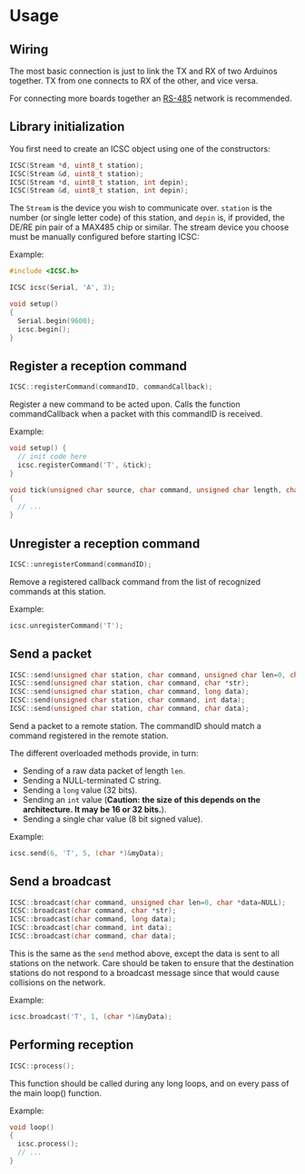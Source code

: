 Usage
=====

Wiring
------

The most basic connection is just to link the TX and RX of two Arduinos together. TX from one connects to RX of the other, and vice versa.

For connecting more boards together an [RS-485](RS485.md) network is recommended.

Library initialization
----------------------

You first need to create an ICSC object using one of the constructors:

```C++
ICSC(Stream *d, uint8_t station);
ICSC(Stream &d, uint8_t station);
ICSC(Stream *d, uint8_t station, int depin);
ICSC(Stream &d, uint8_t station, int depin);
```

The `Stream` is the device you wish to communicate over. `station` is the number (or single letter code) of this station, and `depin` is, if provided, the DE/RE pin pair of a MAX485 chip or similar.  The stream device you choose must be manually configured before starting ICSC:

Example:

```C++
#include <ICSC.h>

ICSC icsc(Serial, 'A', 3);

void setup()
{
  Serial.begin(9600);
  icsc.begin();
}
```

Register a reception command
----------------------------

```C++
ICSC::registerCommand(commandID, commandCallback);
```

Register a new command to be acted upon. Calls the function commandCallback when a packet with this commandID is received.

Example:

```C++
void setup() {
  // init code here
  icsc.registerCommand('T', &tick);
}

void tick(unsigned char source, char command, unsigned char length, char *data)
{
  // ...
}
```

Unregister a reception command
------------------------------

```C++
ICSC::unregisterCommand(commandID);
```

Remove a registered callback command from the list of recognized commands at this station.

Example:

```C++
icsc.unregisterCommand('T');
```

Send a packet
-------------

```C++
ICSC::send(unsigned char station, char command, unsigned char len=0, char *data=NULL);
ICSC::send(unsigned char station, char command, char *str);
ICSC::send(unsigned char station, char command, long data);
ICSC::send(unsigned char station, char command, int data);
ICSC::send(unsigned char station, char command, char data);

```

Send a packet to a remote station. The commandID should match a command registered in the remote station. 

The different overloaded methods provide, in turn:

* Sending of a raw data packet of length `len`.
* Sending a NULL-terminated C string.
* Sending a `long` value (32 bits).
* Sending an `int` value (**Caution: the size of this depends on the architecture. It may be 16 or 32 bits.**).
* Sending a single char value (8 bit signed value).

Example:

```C++
icsc.send(6, 'T', 5, (char *)&myData);
```

Send a broadcast
----------------

```C++
ICSC::broadcast(char command, unsigned char len=0, char *data=NULL);
ICSC::broadcast(char command, char *str);
ICSC::broadcast(char command, long data);
ICSC::broadcast(char command, int data);
ICSC::broadcast(char command, char data);
```

This is the same as the `send` method above, except the data is sent to all
stations on the network.  Care should be taken to ensure that the destination
stations do not respond to a broadcast message since that would cause collisions
on the network.

Example:

```C++
icsc.broadcast('T', 1, (char *)&myData);
```

Performing reception
--------------------

```C++
ICSC::process();
```

This function should be called during any long loops, and on every pass of the main loop() function.

Example:

```C++
void loop()
{
  icsc.process();
  // ...
}
```
